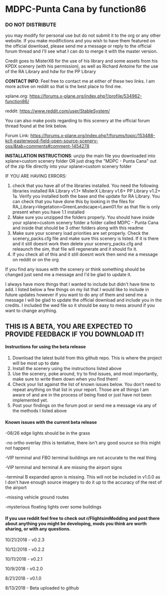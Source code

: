# MDPC-Punta Cana by function86
<official post link pending for v1.0>

### DO NOT DISTRIBUTE
you may modify for personal use but do not submit it to the org or any other website. If you make modifictions and you wish to have them featured on the official download, please send me a message or reply to the official forum thread and I'll see what I can do to merge it with the master version. 

Credit goes to MisterX6 for the use of his library and some assets from his KPDX scenery (with his permission), as well as Richard Antoine for the use of the RA Library and hdw for the PP Library

**CONTACT INFO**:
Feel free to contact me at either of these two links. I am more active on reddit so that is the best place to find me. 

xplane.org: https://forums.x-plane.org/index.php?/profile/534962-function86/

reddit: https://www.reddit.com/user/StableSystem/

You can also make posts regarding to this scenery at the official forum thread found at the link below.

Forum Link: https://forums.x-plane.org/index.php?/forums/topic/153488-kcll-easterwood-field-open-source-scenery-oss/&tab=comments#comment-1454278

**INSTALLATION INSTRUCTIONS**:
unzip the main file you downloaded into xplane>custom scenery folder OR just drag the "MDPC - Punta Cana" out of the zip file directly into your xplane>custom scenery folder

IF YOU ARE HAVING ERRORS:
1. check that you have all of the libraries installed. You need the following libraries installed
	RA Library v1.1+
	MisterX Library v1.6+
	PP Library v1.2+
1a. Verify you installed both the base and the update for RA Library. You can check that you have done this by looking in the files for RA_Library>Vegetation>GreenLandscape>Lawn01.for as that file is only present when you have 1.1 installed
2. Make sure you unzipped the folders properly. You should have inside your xplane>custom scenery folder a folder called MDPC - Punta Cana and inside that should be 3 other folders along with this readme
3. Make sure your scenery load priorities are set properly. Check the scenery_packs.cfg file and make sure this scenery is listed. If it is there and it still doesnt work then delete your scenery_packs.cfg and releaunch the sim, that file will regenerate and it should fix it. 
4. If you check all of this and it still doesnt work then send me a message on reddit or on the org

If you find any issues with the scenery or think something should be changed just send me a message and I'd be glad to update it. 

I always have more things that I wanted to include but didn't have time to add. I listed below a few things on my list that I would like to include in future updates however if you want to do any of them and send me a message I will be glad to update the official download and include you in the credits. I included the wed file so it should be easy to mess around if you want to change anything. 

## THIS IS A BETA, YOU ARE EXPECTED TO PROVIDE FEEDBACK IF YOU DOWNLOAD IT!
#### Instructions for using the beta release

1. Download the latest build from this github repo. This is where the project will be most up to date
2. Install the scenery using the instructions listed above
3. Use the scenery, poke around, try to find issues, and most importantly, make sure to write them down when you find them!
4. Check your list against the list of known issues below. You don't need to repeat anything on that list in your report. Those are all things I am aware of and are in the process of being fixed or just have not been implemented yet. 
5. Post your findings on the forum post or send me a message via any of the methods I listed above

#### Known issues with the current beta release

-08/26 edge lights should be in the grass

-no ortho overlay (this is tentative, there isn't any good source so this might not happen)

-VIP terminal and FBO terminal buildings are not accurate to the real thing

-VIP terminal and terminal A are missing the airport signs

-terminal B expanded apron is missing. This will not be included in v1.0.0 as I don't have enough source imagery to do it up to the accuracy of the rest of the airport

-missing vehicle ground routes

-mysterious floating lights over some buildings

#### If you use reddit feel free to check out r/FlightsimModding and post there about anything you might be developing, mods you think are worth sharing, or with any questions. 

10/21/2018 - v0.2.3

10/12/2018 - v0.2.2

10/11/2018 - v0.2.1

10/9/2018 - v0.2.0

8/21/2018 - v0.1.0

8/13/2018 - Beta uploaded to github
